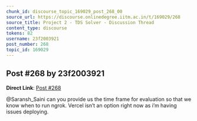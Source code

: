```yaml
---
chunk_id: discourse_topic_169029_post_268_00
source_url: https://discourse.onlinedegree.iitm.ac.in/t/169029/268
source_title: Project 2 - TDS Solver - Discussion Thread
content_type: discourse
tokens: 82
username: 23f2003921
post_number: 268
topic_id: 169029
---
```


## Post #268 by 23f2003921

**Direct Link**: [Post #268](https://discourse.onlinedegree.iitm.ac.in/t/169029/268)

@Saransh_Saini can you provide us the time frame for evaluation so that we know when to run ngrok. Vercel isn’t an option right now as i’m having issues deploying.
